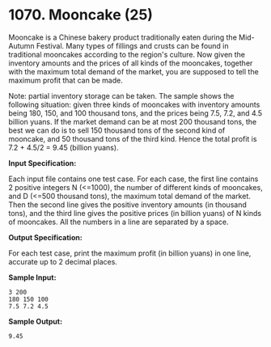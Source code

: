 # 1070. Mooncake (25)

Mooncake is a Chinese bakery product traditionally eaten during the Mid-Autumn Festival. Many types of fillings and crusts can be found in traditional mooncakes according to the region's culture. Now given the inventory amounts and the prices of all kinds of the mooncakes, together with the maximum total demand of the market, you are supposed to tell the maximum profit that can be made.

Note: partial inventory storage can be taken. The sample shows the following situation: given three kinds of mooncakes with inventory amounts being 180, 150, and 100 thousand tons, and the prices being 7.5, 7.2, and 4.5 billion yuans. If the market demand can be at most 200 thousand tons, the best we can do is to sell 150 thousand tons of the second kind of mooncake, and 50 thousand tons of the third kind. Hence the total profit is 7.2 + 4.5/2 = 9.45 (billion yuans).

**Input Specification:**

Each input file contains one test case. For each case, the first line contains 2 positive integers N (<=1000), the number of different kinds of mooncakes, and D (<=500 thousand tons), the maximum total demand of the market. Then the second line gives the positive inventory amounts (in thousand tons), and the third line gives the positive prices (in billion yuans) of N kinds of mooncakes. All the numbers in a line are separated by a space.

**Output Specification:**

For each test case, print the maximum profit (in billion yuans) in one line, accurate up to 2 decimal places.

**Sample Input:**

```
3 200
180 150 100
7.5 7.2 4.5
```

**Sample Output:**

```
9.45
```